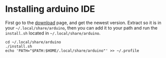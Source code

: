 # Installing arduino IDE
First go to the [download](https://www.arduino.cc/en/Main/Software) page, and get the newest version.
Extract so it is in your `~/.local/share/arduino`, then you can add it to your path and run the `install.sh` located in `~/.local/share/arduino`.

```
cd ~/.local/share/arduino
./install.sh
echo 'PATH="$PATH:$HOME/.local/share/arduino"' >> ~/.profile
```
